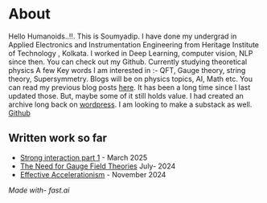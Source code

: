# About



Hello Humanoids..!!. This is Soumyadip.  I have done my undergrad in Applied Electronics and Instrumentation Engineering from Heritage Institute of Technology , Kolkata. I worked in Deep Learning, computer vision, NLP since then. You can check out my Github.  Currently studying theoretical  physics A few Key words I am interested in :- QFT, Gauge theory, string theory, Supersymmetry.  Blogs will be on physics topics, AI, Math etc. You can read my previous blog posts 
[here](https://aiactivated.blogspot.com/). It has been a long time since I last updated those. But, maybe some of it still holds value.
I had created an archive long back on [wordpress](https://soumyadipnandi.wordpress.com/). I am looking to make a substack as well. [Github](https://github.com/soumyadip1995)



## Written work so far


- [Strong interaction part 1](https://soumyadip1995.github.io/images/writeups/Strong_interaction__part_1.pdf) - March 2025
- [The Need for Gauge Field Theories](https://soumyadip1995.github.io/images/writeups/The_need_for_Gauge_Field_Theories.pdf) July- 2024
- [Effective Accelerationism](https://soumyadip1995.github.io/images/writeups/2024-11-08-Effective%20Accelerationism.pdf) - November 2024


*Made with- fast.ai*
